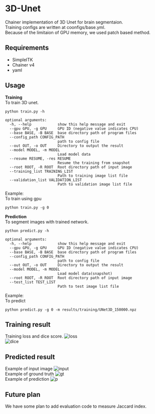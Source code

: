 # 3D-Unet
Chainer implementation of 3D Unet for brain segmentaion.  
Training configs are written at coonfigs/base.yml.  
Because of the limitaion of GPU memory, we used patch based method.

## Requirements
- SimpleITK
- Chainer v4
- yaml  

## Usage
__Training__  
To train 3D unet.  
```
python train.py -h

optional arguments:
  -h, --help            show this help message and exit
  --gpu GPU, -g GPU     GPU ID (negative value indicates CPU)
  --base BASE, -B BASE  base directory path of program files
  --config_path CONFIG_PATH
                        path to config file
  --out OUT, -o OUT     Directory to output the result
  --model MODEL, -m MODEL
                        Load model data
  --resume RESUME, -res RESUME
                        Resume the training from snapshot
  --root ROOT, -R ROOT  Root directory path of input image
  --training_list TRAINING_LIST
                        Path to training image list file
  --validation_list VALIDATION_LIST
                        Path to validation image list file
```  

Example:  
To train using gpu
```
python train.py -g 0
```  

__Prediction__  
To segment images with trained network.  
```
python predict.py -h

optional arguments:
  -h, --help            show this help message and exit
  --gpu GPU, -g GPU     GPU ID (negative value indicates CPU)
  --base BASE, -B BASE  base directory path of program files
  --config_path CONFIG_PATH
                        path to config file
  --out OUT, -o OUT     Directory to output the result
  --model MODEL, -m MODEL
                        Load model data(snapshot)
  --root ROOT, -R ROOT  Root directory path of input image
  --test_list TEST_LIST
                        Path to test image list file
```
  
Example:  
To predict 
```
python predict.py -g 0 -m results/training/UNet3D_150000.npz
```

## Training result
Training loss and dice score.
![loss](https://github.com/zEttOn86/3D-Unet/blob/master/results/training/unet_loss.png)  
![dice](https://github.com/zEttOn86/3D-Unet/blob/master/results/training/unet_dice_score.png)

## Predicted result
Example of input image
![input](https://github.com/zEttOn86/3D-Unet/blob/master/results/prediction/input_image.png)  
Example of ground truth
![gt](https://github.com/zEttOn86/3D-Unet/blob/master/results/prediction/ground_truth.png)  
Example of prediction
![p](https://github.com/zEttOn86/3D-Unet/blob/master/results/prediction/prediction.png)  

## Future plan
We have some plan to add evaluation code to measure Jaccard index.

